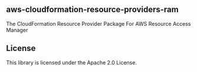 ## aws-cloudformation-resource-providers-ram

The CloudFormation Resource Provider Package For AWS Resource Access Manager

## License

This library is licensed under the Apache 2.0 License. 
